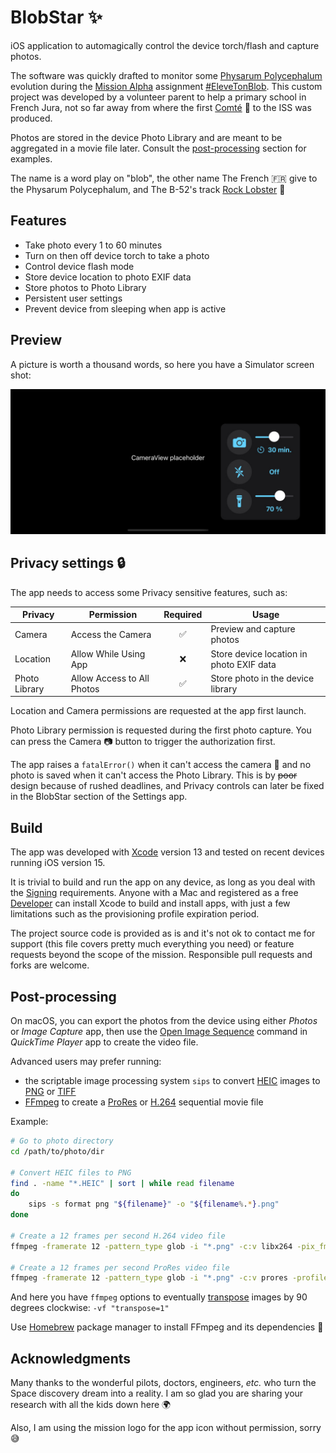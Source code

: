 # BlobStar ✨

iOS application to automagically control the device torch/flash and capture photos.

The software was quickly drafted to monitor some [Physarum Polycephalum](https://en.wikipedia.org/wiki/Physarum_polycephalum) evolution during the [Mission Alpha](https://missionalpha.cnes.fr/) assignment [#EleveTonBlob](https://disciplines.ac-toulouse.fr/daac/elevetonblob-lexperience-educative-du-cnes-pour-la-mission-alpha).
This custom project was developed by a volunteer parent to help a primary school in French Jura, not so far away from where the first [Comté](https://france3-regions.francetvinfo.fr/bourgogne-franche-comte/jura/espace-thomas-pesquet-savoure-du-comte-1207393.html) 🧀 to the ISS was produced.

Photos are stored in the device Photo Library and are meant to be aggregated in a movie file later. Consult the [post-processing](#post-processing) section for examples.

The name is a word play on "blob", the other name The French 🇫🇷 give to the Physarum Polycephalum, and The B-52's track [Rock Lobster](https://www.youtube.com/watch?v=n4QSYx4wVQg) 🦞

## Features

* Take photo every 1 to 60 minutes
* Turn on then off device torch to take a photo
* Control device flash mode
* Store device location to photo EXIF data
* Store photos to Photo Library
* Persistent user settings
* Prevent device from sleeping when app is active

## Preview

A picture is worth a thousand words, so here you have a Simulator screen shot:

![BlobStar Simulator Preview](./Resources/Simulator.jpg)

## Privacy settings 🔒

The app needs to access some Privacy sensitive features, such as:

| Privacy | Permission | Required | Usage |
|-|-|:-:|-|
| Camera        | Access the Camera          | ✅ | Preview and capture photos
| Location      | Allow While Using App      | ❌ | Store device location in photo EXIF data
| Photo Library | Allow Access to All Photos | ✅ | Store photo in the device library

Location and Camera permissions are requested at the app first launch.

Photo Library permission is requested during the first photo capture.
You can press the Camera 📷 button to trigger the authorization first.

The app raises a `fatalError()` when it can't access the camera 🐞 and no photo is saved when it can't access the Photo Library.
This is by ~~poor~~ design because of rushed deadlines, and Privacy controls can later be fixed in the BlobStar section of the Settings app.

## Build

The app was developed with [Xcode](https://developer.apple.com/xcode/) version 13 and tested on recent devices running iOS version 15.

It is trivial to build and run the app on any device, as long as you deal with the [Signing](https://developer.apple.com/support/code-signing/) requirements.
Anyone with a Mac and registered as a free [Developer](https://developer.apple.com/) can install Xcode to build and install apps, with just a few limitations such as the provisioning profile expiration period.

The project source code is provided as is and it's not ok to contact me for support (this file covers pretty much everything you need) or feature requests beyond the scope of the mission.
Responsible pull requests and forks are welcome.

## Post-processing

On macOS, you can export the photos from the device using either _Photos_ or _Image Capture_ app, then use the [Open Image Sequence](https://support.apple.com/guide/quicktime-player/create-a-movie-with-an-image-sequence-qtp315cce984) command in _QuickTime Player_ app to create the video file.

Advanced users may prefer running:

* the scriptable image processing system `sips` to convert [HEIC](https://en.wikipedia.org/wiki/High_Efficiency_Image_File_Format) images to [PNG](https://en.wikipedia.org/wiki/Portable_Network_Graphics) or [TIFF](https://en.wikipedia.org/wiki/TIFF)
* [FFmpeg](https://trac.ffmpeg.org/wiki/Slideshow) to create a [ProRes](https://en.wikipedia.org/wiki/Apple_ProRes) or [H.264](https://en.wikipedia.org/wiki/Advanced_Video_Coding) sequential movie file

Example:

```bash
# Go to photo directory
cd /path/to/photo/dir

# Convert HEIC files to PNG
find . -name "*.HEIC" | sort | while read filename
do
    sips -s format png "${filename}" -o "${filename%.*}.png"
done

# Create a 12 frames per second H.264 video file
ffmpeg -framerate 12 -pattern_type glob -i "*.png" -c:v libx264 -pix_fmt yuv420p output.mp4

# Create a 12 frames per second ProRes video file
ffmpeg -framerate 12 -pattern_type glob -i "*.png" -c:v prores -profile:v 3 -pix_fmt yuv422p10 output.mov
```

And here you have `ffmpeg` options to eventually [transpose](https://ffmpeg.org/ffmpeg-filters.html#transpose-1) images by 90 degrees clockwise: `-vf "transpose=1"`

Use [Homebrew](https://brew.sh/) package manager to install FFmpeg and its dependencies 🍺

## Acknowledgments

Many thanks to the wonderful pilots, doctors, engineers, _etc._ who turn the Space discovery dream into a reality.
I am so glad you are sharing your research with all the kids down here 🌍

Also, I am using the mission logo for the app icon without permission, sorry 😅
